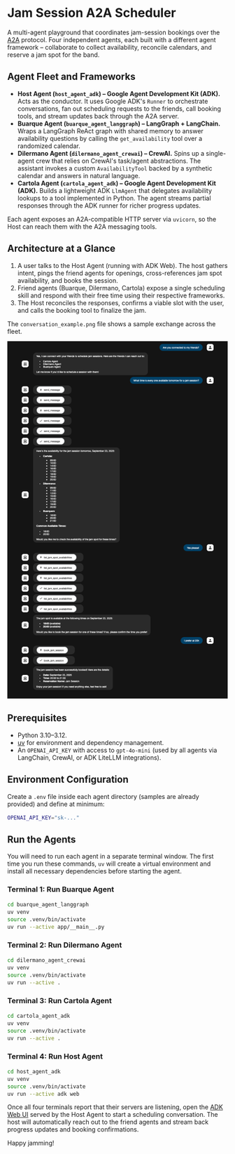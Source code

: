 # Jam Session A2A Scheduler

A multi-agent playground that coordinates jam-session bookings over the [A2A](https://a2a-protocol.org/latest/) protocol. Four independent agents, each built with a different agent framework – collaborate to collect availability, reconcile calendars, and reserve a jam spot for the band.

## Agent Fleet and Frameworks
- **Host Agent (`host_agent_adk`) – Google Agent Development Kit (ADK).** Acts as the conductor. It uses Google ADK's `Runner` to orchestrate conversations, fan out scheduling requests to the friends, call booking tools, and stream updates back through the A2A server.
- **Buarque Agent (`buarque_agent_langgraph`) – LangGraph + LangChain.** Wraps a LangGraph ReAct graph with shared memory to answer availability questions by calling the `get_availability` tool over a randomized calendar.
- **Dilermano Agent (`dilermano_agent_crewai`) – CrewAI.** Spins up a single-agent crew that relies on CrewAI's task/agent abstractions. The assistant invokes a custom `AvailabilityTool` backed by a synthetic calendar and answers in natural language.
- **Cartola Agent (`cartola_agent_adk`) – Google Agent Development Kit (ADK).** Builds a lightweight ADK `LlmAgent` that delegates availability lookups to a tool implemented in Python. The agent streams partial responses through the ADK runner for richer progress updates.

Each agent exposes an A2A-compatible HTTP server via `uvicorn`, so the Host can reach them with the A2A messaging tools.

## Architecture at a Glance
1. A user talks to the Host Agent (running with ADK Web). The host gathers intent, pings the friend agents for openings, cross-references jam spot availability, and books the session.
2. Friend agents (Buarque, Dilermano, Cartola) expose a single scheduling skill and respond with their free time using their respective frameworks.
3. The Host reconciles the responses, confirms a viable slot with the user, and calls the booking tool to finalize the jam.

The `conversation_example.png` file shows a sample exchange across the fleet.

![Conversation between the host and friend agents](conversation_example.png)

## Prerequisites
- Python 3.10–3.12.
- [uv](https://docs.astral.sh/uv/getting-started/installation/) for environment and dependency management.
- An `OPENAI_API_KEY` with access to `gpt-4o-mini` (used by all agents via LangChain, CrewAI, or ADK LiteLLM integrations).

## Environment Configuration
Create a `.env` file inside each agent directory (samples are already provided) and define at minimum:

```bash
OPENAI_API_KEY="sk-..."
```

## Run the Agents
You will need to run each agent in a separate terminal window. The first time you run these commands, `uv` will create a virtual environment and install all necessary dependencies before starting the agent.

### Terminal 1: Run Buarque Agent
```bash
cd buarque_agent_langgraph
uv venv
source .venv/bin/activate
uv run --active app/__main__.py
```

### Terminal 2: Run Dilermano Agent
```bash
cd dilermano_agent_crewai
uv venv
source .venv/bin/activate
uv run --active .
```

### Terminal 3: Run Cartola Agent
```bash
cd cartola_agent_adk
uv venv
source .venv/bin/activate
uv run --active .
```

### Terminal 4: Run Host Agent
```bash
cd host_agent_adk
uv venv
source .venv/bin/activate
uv run --active adk web
```

Once all four terminals report that their servers are listening, open the [ADK Web UI](http://localhost:8000/dev-ui/?app=host) served by the Host Agent to start a scheduling conversation. The host will automatically reach out to the friend agents and stream back progress updates and booking confirmations.

Happy jamming!
